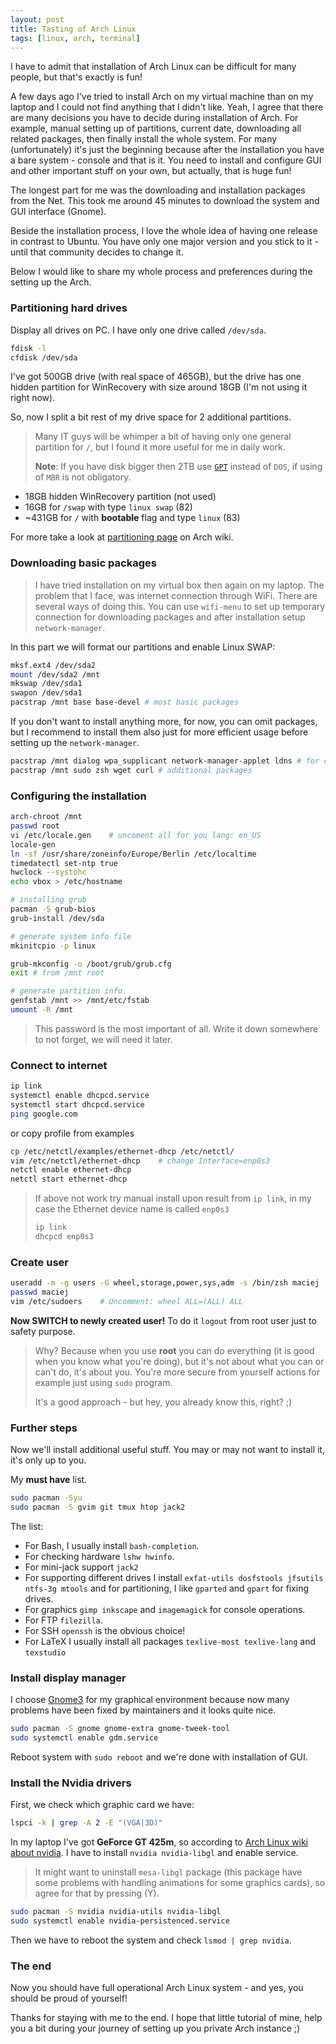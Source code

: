 ```yaml
---
layout: post
title: Tasting of Arch Linux
tags: [linux, arch, terminal]
---
```


I have to admit that installation of Arch Linux can be difficult for many people, but that's exactly is fun!

A few days ago I've tried to install Arch on my virtual machine than on my laptop and I could not find anything that I didn't like. Yeah, I agree that there are many decisions you have to decide during installation of Arch. For example, manual setting up of partitions, current date, downloading all related packages, then finally install the whole system. For many (unfortunately) it's just the beginning because after the installation you have a bare system - console and that is it. You need to install and configure GUI and other important stuff on your own, but actually, that is huge fun!

The longest part for me was the downloading and installation packages from the Net. This took me around 45 minutes to download the system and GUI interface (Gnome).

Beside the installation process, I love the whole idea of having one release in contrast to Ubuntu. You have only one major version and you stick to it - until that community decides to change it.

Below I would like to share my whole process and preferences during the setting up the Arch.

### Partitioning hard drives

Display all drives on PC. I have only one drive called `/dev/sda`.

```bash
fdisk -l
cfdisk /dev/sda
```

I've got 500GB drive (with real space of 465GB), but the drive has one hidden partition for WinRecovery with size around 18GB (I'm not using it right now).

So, now I split a bit rest of my drive space for 2 additional partitions.

> Many IT guys will be whimper a bit of having only one general partition for `/`, but I found it more useful for me in daily work.
>
> **Note**: If you have disk bigger then 2TB use [`GPT`](https://en.wikipedia.org/wiki/GUID_Partition_Table) instead of `DOS`, if using of `MBR` is not obligatory.

-   18GB hidden WinRecovery partition (not used)
-   16GB for `/swap` with type `linux swap` (82)
-   ~431GB for `/` with **bootable** flag and type `linux` (83)

For more take a look at [partitioning page][arch-partitioning] on Arch wiki.


### Downloading basic packages

> I have tried installation on my virtual box then again on my laptop. The problem that I face, was internet connection through WiFi. There are several ways of doing this. You can use `wifi-menu` to set up temporary connection for downloading packages and after installation setup `network-manager`.

In this part we will format our partitions and enable Linux SWAP:

```bash
mksf.ext4 /dev/sda2
mount /dev/sda2 /mnt
mkswap /dev/sda1
swapon /dev/sda1
pacstrap /mnt base base-devel # most basic packages
```

If you don't want to install anything more, for now, you can omit packages, but I recommend to install them also just for more efficient usage before setting up the `network-manager`.

```bash
pacstrap /mnt dialog wpa_supplicant network-manager-applet ldns # for connecting via wifi-menu after install
pacstrap /mnt sudo zsh wget curl # additional packages
```

### Configuring the installation

```bash
arch-chroot /mnt
passwd root
vi /etc/locale.gen    # uncoment all for you lang: en_US
locale-gen
ln -sf /usr/share/zoneinfo/Europe/Berlin /etc/localtime
timedatectl set-ntp true
hwclock --systohc
echo vbox > /etc/hostname

# installing grub
pacman -S grub-bios
grub-install /dev/sda

# generate system info file
mkinitcpio -p linux

grub-mkconfig -o /boot/grub/grub.cfg
exit # from /mnt root

# generate partition info
genfstab /mnt >> /mnt/etc/fstab
umount -R /mnt
```

> This password is the most important of all. Write it down somewhere to not forget, we will need it later.

### Connect to internet

```bash
ip link
systemctl enable dhcpcd.service
systemctl start dhcpcd.service
ping google.com
```

or copy profile from examples

```bash
cp /etc/netctl/examples/ethernet-dhcp /etc/netctl/
vim /etc/netctl/ethernet-dhcp    # change Interface=enp0s3
netctl enable ethernet-dhcp
netctl start ethernet-dhcp
```

> If above not work try manual install upon result from `ip link`, in my case the Ethernet device name is called `enp0s3`
>
> ```bash
> ip link
> dhcpcd enp0s3
> ```

### Create user

```bash
useradd -m -g users -G wheel,storage,power,sys,adm -s /bin/zsh maciej
passwd maciej
vim /etc/sudoers    # Uncomment: wheel ALL=(ALL) ALL
```

**Now SWITCH to newly created user!**
To do it `logout` from root user just to safety purpose.

> Why? Because when you use **root** you can do everything (it is good when you know what you're doing), but it's not about what you can or can't do, it's about you. You're more secure from yourself actions for example just using `sudo` program.
>
> It's a good approach - but hey, you already know this, right? ;)


### Further steps
Now we'll install additional useful stuff. You may or may not want to install it, it's only up to you.

My **must have** list.

```bash
sudo pacman -Syu
sudo pacman -S gvim git tmux htop jack2
```

The list:

-   For Bash, I usually install `bash-completion`.
-   For checking hardware `lshw hwinfo`.
-   For mini-jack support `jack2`
-   For supporting different drives I install `exfat-utils dosfstools jfsutils ntfs-3g mtools` and for partitioning, I like `gparted` and `gpart` for fixing drives.
-   For graphics `gimp inkscape` and `imagemagick` for console operations.
-   For FTP `filezilla`.
-   For SSH `openssh` is the obvious choice!
-   For LaTeX I usually install all packages `texlive-most texlive-lang` and `texstudio`


### Install display manager

I choose [Gnome3](https://www.gnome.org/gnome-3/) for my graphical environment because now many problems have been fixed by maintainers and it looks quite nice.

```bash
sudo pacman -S gnome gnome-extra gnome-tweek-tool
sudo systemctl enable gdm.service
```

Reboot system with `sudo reboot` and we're done with installation of GUI.


### Install the Nvidia drivers
First, we check which graphic card we have:

```bash
lspci -k | grep -A 2 -E "(VGA|3D)"
```

In my laptop I've got **GeForce GT 425m**, so according to [Arch Linux wiki about nvidia](). I have to install `nvidia nvidia-libgl` and enable service.

> It might want to uninstall `mesa-libgl` package (this package have some problems with handling animations for some graphics cards), so agree for that by pressing (Y).

```bash
sudo pacman -S nvidia nvidia-utils nvidia-libgl
sudo systemctl enable nvidia-persistenced.service
```

Then we have to reboot the system and check `lsmod | grep nvidia`.

### The end
Now you should have full operational Arch Linux system - and yes, you should be proud of yourself!

Thanks for staying with me to the end. I hope that little tutorial of mine, help you a bit during your journey of setting up you private Arch instance ;)

[github]: https://github.com
[arch-partitioning]: https://wiki.archlinux.org/index.php/partitioning
